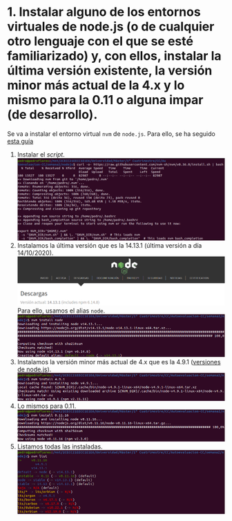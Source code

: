 # 1. Instalar alguno de los entornos virtuales de node.js (o de cualquier otro lenguaje con el que se esté familiarizado) y, con ellos, instalar la última versión existente, la versión minor más actual de la 4.x y lo mismo para la 0.11 o alguna impar (de desarrollo).


Se va a instalar el entorno virtual `nvm` de `node.js`. Para ello, se ha seguido [esta guía](https://github.com/nvm-sh/nvm#installing-and-updating)

1. Instalar el *script*.
![](./imgs/1.1.png)
1. Instalamos la última versión que es la 14.13.1 (última versión a día 14/10/2020). 
![](./imgs/1.2.png)
Para ello, usamos el alias `node`.
![](./imgs/1.3.png)
3. Instalamos la versión minor más actual de 4.x que es la 4.9.1 ([versiones de node.js](https://nodejs.org/es/download/releases/)).
   ![](./imgs/1.4.png)
4. Lo mismos para 0.11.
   ![](./imgs/1.5.png)
5. Listamos todas las instaladas.
   ![](./imgs/1.6.png)
   